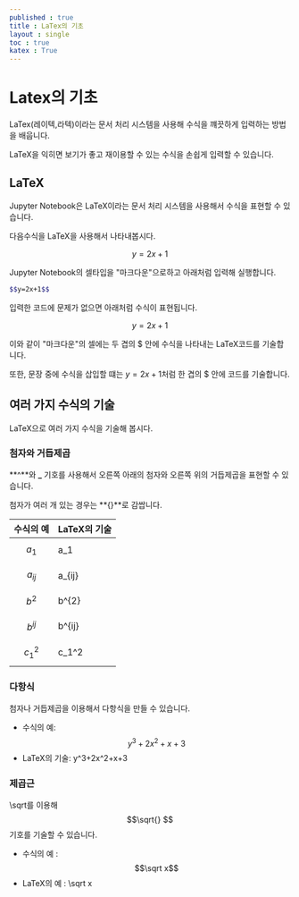 ```yaml
---
published : true 
title : LaTex의 기초  
layout : single 
toc : true 
katex : True 
---
```

# Latex의 기초

LaTex(레이텍,라텍)이라는 문서 처리 시스템을 사용해 수식을 꺠끗하게 입력하는 방법을 배웁니다. 

LaTeX을 익히면 보기가 좋고 재이용할 수 있는 수식을 손쉽게 입력할 수 있습니다.

## LaTeX
Jupyter Notebook은 LaTeX이라는 문서 처리 시스템을 사용해서 수식을 표현할 수 있습니다.

다음수식을 LaTeX을 사용해서 나타내봅시다.

$$
y = 2x +1
$$

Jupyter Notebook의 셀타입을 "마크다운"으로하고 아래처럼 입력해 실행합니다.



```bash
$$y=2x+1$$
```


입력한 코드에 문제가 없으면 아래처럼 수식이 표현됩니다.


$$y=2x+1$$

이와 같이 "마크다운"의 셀에는 두 겹의 $ 안에 수식을 나타내는 LaTeX코드를 기술합니다. 

또한, 문장 중에 수식을 삽입할 떄는 $y=2x+1$처럼 한 겹의 $ 안에 코드를 기술합니다.

## 여러 가지 수식의 기술

LaTeX으로 여러 가지 수식을 기술해 봅시다.

### 첨자와 거듭제곱
**^**와 **_** 기호를 사용해서 오른쪽 아래의 첨자와 오른쪽 위의 거듭제곱을 표현할 수 있습니다. 

첨자가 여러 개 있는 경우는 **{}**로 감쌉니다.



|수식의 예|LaTeX의 기술
|---|---|
|$$a_1$$| a_1|
|$$a_{ij}$$| a_{ij}|
|$$b^2$$|b^{2}|
|$$b^{ij}$$|b^{ij}|
|$$c_1^2$$| c_1^2|

### 다항식

첨자나 거듭제곱을 이용해서 다항식을 만들 수 있습니다.
- 수식의 예: $$y^3+2x^2+x+3$$
- LaTeX의 기술: y^3+2x^2+x+3

### 제곱근
\sqrt를 이용해 $$\sqrt{} $$ 기호를 기술할 수 있습니다.
- 수식의 예 : $$\sqrt x$$
- LaTeX의 예 : \sqrt x



```python

```
